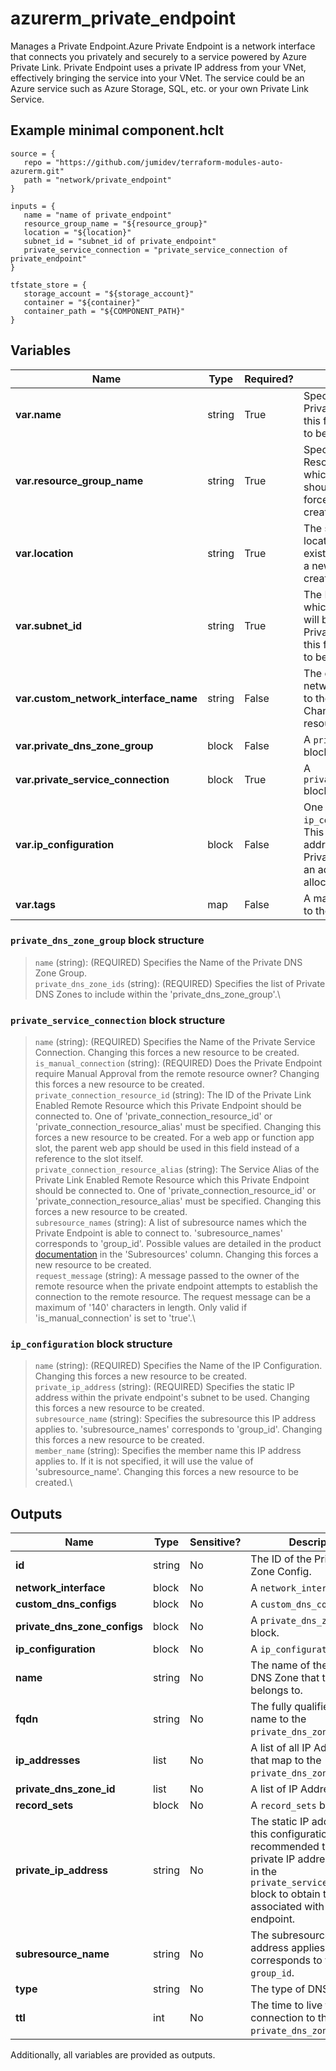 # azurerm_private_endpoint

Manages a Private Endpoint.Azure Private Endpoint is a network interface that connects you privately and securely to a service powered by Azure Private Link. Private Endpoint uses a private IP address from your VNet, effectively bringing the service into your VNet. The service could be an Azure service such as Azure Storage, SQL, etc. or your own Private Link Service.

## Example minimal component.hclt

```hcl
source = {
   repo = "https://github.com/jumidev/terraform-modules-auto-azurerm.git" 
   path = "network/private_endpoint" 
}

inputs = {
   name = "name of private_endpoint" 
   resource_group_name = "${resource_group}" 
   location = "${location}" 
   subnet_id = "subnet_id of private_endpoint" 
   private_service_connection = "private_service_connection of private_endpoint" 
}

tfstate_store = {
   storage_account = "${storage_account}" 
   container = "${container}" 
   container_path = "${COMPONENT_PATH}" 
}

```

## Variables

| Name | Type | Required? |  Description |
| ---- | ---- | --------- |  ----------- |
| **var.name** | string | True | Specifies the Name of the Private Endpoint. Changing this forces a new resource to be created. | 
| **var.resource_group_name** | string | True | Specifies the Name of the Resource Group within which the Private Endpoint should exist. Changing this forces a new resource to be created. | 
| **var.location** | string | True | The supported Azure location where the resource exists. Changing this forces a new resource to be created. | 
| **var.subnet_id** | string | True | The ID of the Subnet from which Private IP Addresses will be allocated for this Private Endpoint. Changing this forces a new resource to be created. | 
| **var.custom_network_interface_name** | string | False | The custom name of the network interface attached to the private endpoint. Changing this forces a new resource to be created. | 
| **var.private_dns_zone_group** | block | False | A `private_dns_zone_group` block. | 
| **var.private_service_connection** | block | True | A `private_service_connection` block. | 
| **var.ip_configuration** | block | False | One or more `ip_configuration` blocks. This allows a static IP address to be set for this Private Endpoint, otherwise an address is dynamically allocated from the Subnet. | 
| **var.tags** | map | False | A mapping of tags to assign to the resource. | 

### `private_dns_zone_group` block structure

> `name` (string): (REQUIRED) Specifies the Name of the Private DNS Zone Group.\
> `private_dns_zone_ids` (string): (REQUIRED) Specifies the list of Private DNS Zones to include within the 'private_dns_zone_group'.\

### `private_service_connection` block structure

> `name` (string): (REQUIRED) Specifies the Name of the Private Service Connection. Changing this forces a new resource to be created.\
> `is_manual_connection` (string): (REQUIRED) Does the Private Endpoint require Manual Approval from the remote resource owner? Changing this forces a new resource to be created.\
> `private_connection_resource_id` (string): The ID of the Private Link Enabled Remote Resource which this Private Endpoint should be connected to. One of 'private_connection_resource_id' or 'private_connection_resource_alias' must be specified. Changing this forces a new resource to be created. For a web app or function app slot, the parent web app should be used in this field instead of a reference to the slot itself.\
> `private_connection_resource_alias` (string): The Service Alias of the Private Link Enabled Remote Resource which this Private Endpoint should be connected to. One of 'private_connection_resource_id' or 'private_connection_resource_alias' must be specified. Changing this forces a new resource to be created.\
> `subresource_names` (string): A list of subresource names which the Private Endpoint is able to connect to. 'subresource_names' corresponds to 'group_id'. Possible values are detailed in the product [documentation](https://docs.microsoft.com/azure/private-link/private-endpoint-overview#private-link-resource) in the 'Subresources' column. Changing this forces a new resource to be created.\
> `request_message` (string): A message passed to the owner of the remote resource when the private endpoint attempts to establish the connection to the remote resource. The request message can be a maximum of '140' characters in length. Only valid if 'is_manual_connection' is set to 'true'.\

### `ip_configuration` block structure

> `name` (string): (REQUIRED) Specifies the Name of the IP Configuration. Changing this forces a new resource to be created.\
> `private_ip_address` (string): (REQUIRED) Specifies the static IP address within the private endpoint's subnet to be used. Changing this forces a new resource to be created.\
> `subresource_name` (string): Specifies the subresource this IP address applies to. 'subresource_names' corresponds to 'group_id'. Changing this forces a new resource to be created.\
> `member_name` (string): Specifies the member name this IP address applies to. If it is not specified, it will use the value of 'subresource_name'. Changing this forces a new resource to be created.\



## Outputs

| Name | Type | Sensitive? | Description |
| ---- | ---- | --------- | --------- |
| **id** | string | No  | The ID of the Private DNS Zone Config. | 
| **network_interface** | block | No  | A `network_interface` block. | 
| **custom_dns_configs** | block | No  | A `custom_dns_configs` block. | 
| **private_dns_zone_configs** | block | No  | A `private_dns_zone_configs` block. | 
| **ip_configuration** | block | No  | A `ip_configuration` block. | 
| **name** | string | No  | The name of the Private DNS Zone that the config belongs to. | 
| **fqdn** | string | No  | The fully qualified domain name to the `private_dns_zone`. | 
| **ip_addresses** | list | No  | A list of all IP Addresses that map to the `private_dns_zone` fqdn. | 
| **private_dns_zone_id** | list | No  | A list of IP Addresses | 
| **record_sets** | block | No  | A `record_sets` block. | 
| **private_ip_address** | string | No  | The static IP address set by this configuration. It is recommended to use the private IP address exported in the `private_service_connection` block to obtain the address associated with the private endpoint. | 
| **subresource_name** | string | No  | The subresource this IP address applies to, which corresponds to the `group_id`. | 
| **type** | string | No  | The type of DNS record. | 
| **ttl** | int | No  | The time to live for each connection to the `private_dns_zone`. | 

Additionally, all variables are provided as outputs.

